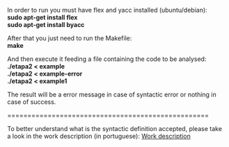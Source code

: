 In order to run you must have flex and yacc installed (ubuntu/debian):  
 **sudo apt-get install flex**  
 **sudo apt-get install byacc**  

After that you just need to run the Makefile:  
 **make**

And then execute it feeding a file containing the code to be analysed:  
 **./etapa2 < example**  
 **./etapa2 < example-error**  
 **./etapa2 < example1**  

The result will be a error message in case of syntactic error or nothing in case of success.

==================================================

To better understand what is the syntactic definition accepted, please take a look in the work description (in portuguese):
[Work description](https://bitbucket.org/bpsilva/compiler-02_syntactic_analysis/raw/ca77046c56d9f7fafab516dc0e3f3a504c5a924e/definition.pdf)
